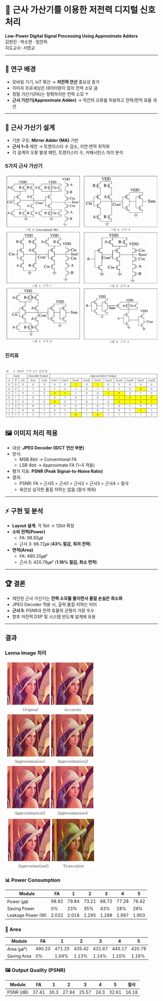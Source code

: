 # 📘 근사 가산기를 이용한 저전력 디지털 신호 처리
**Low-Power Digital Signal Processing Using Approximate Adders**  
김현진 · 박소현 · 엄찬하  
지도교수: 서영교

---

## 📌 연구 배경
- 모바일 기기, IoT 확산 → **저전력 연산** 중요성 증가  
- 이미지 프로세싱은 데이터량이 많아 전력 소모 큼  
- 정밀 가산기(FA)는 정확하지만 전력 소모 ↑  
- **근사 가산기(Approximate Adder)** → 약간의 오류를 허용하고 전력/면적 효율 개선  

---

## 🔧 근사 가산기 설계
- 기본 구조: **Mirror Adder (MA)** 기반  
- **근사 1~5** 제안 → 트랜지스터 수 감소, 지연·면적 최적화  
- 각 설계의 오류 발생 패턴, 트랜지스터 수, 커패시턴스 차이 분석  

### 5가지 근사 가산기 
![alt text](<image/스크린샷 2025-09-28 170955.png>)

### 진리표
![alt text](<image/스크린샷 2025-09-28 171004.png>)
---

## 🖼️ 이미지 처리 적용
- 대상: **JPEG Decoder (IDCT 연산 부분)**  
- 방식:  
  - MSB 8bit → Conventional FA  
  - LSB 4bit → Approximate FA (1~5 적용)  
- 평가 지표: **PSNR (Peak Signal-to-Noise Ratio)**  
- 결과:  
  - PSNR: FA > 근사5 > 근사1 > 근사2 > 근사3 > 근사4 > 절삭  
  - 육안상 심각한 품질 저하는 없음 (절삭 제외)

---

## ⚡ 구현 및 분석
- **Layout 설계**: 각 1bit → 12bit 확장  
- **소비 전력(Power)**  
  - FA: 98.92㎼  
  - 근사 3: 68.72㎼ (**43% 절감, 최저 전력**)  
- **면적(Area)**  
  - FA: 490.20㎛²  
  - 근사 5: 420.79㎛² (**1.16% 절감, 최소 면적**)  

---

## 🏆 결론
- 제안된 근사 가산기는 **전력 소모를 줄이면서 품질 손실은 최소화**  
- JPEG Decoder 적용 시, 출력 품질 저하는 미미  
- **근사 5**: PSNR과 전력 효율의 균형이 가장 우수  
- 향후 저전력 DSP 및 시스템 반도체 설계에 유용  

---

## 결과

### Lenna Image 처리
![alt text](<image/스크린샷 2025-09-28 171011.png>)
 <br>
![alt text](<image/스크린샷 2025-09-28 171018.png>)

### 📊 Power Consumption
| Module | FA    | 1     | 2     | 3     | 4     | 5     |
|--------|-------|-------|-------|-------|-------|-------|
| Power (㎼)        | 98.92 | 79.84 | 73.21 | 68.72 | 77.28 | 76.42 |
| Saving Power      | 0%    | 23%   | 35%   | 43%   | 28%   | 29%   |
| Leakage Power (W) | 2.022 | 2.018 | 1.295 | 1.288 | 1.997 | 1.903 |


### 📐 Area
| Module | FA     | 1      | 2      | 3      | 4      | 5      |
|--------|--------|--------|--------|--------|--------|--------|
| Area (㎛²)       | 490.20 | 471.25 | 435.42 | 431.67 | 445.17 | 420.79 |
| Saving Area      | 0%     | 1.04%  | 1.13%  | 1.14%  | 1.10%  | 1.16%  |

### 🖼️ Output Quality (PSNR)
| Module | FA    | 1     | 2     | 3     | 4     | 5     | 절삭   |
|--------|-------|-------|-------|-------|-------|-------|-------|
| PSNR (dB) | 37.41 | 30.3  | 27.94 | 25.57 | 24.3  | 32.61 | 16.18 |
